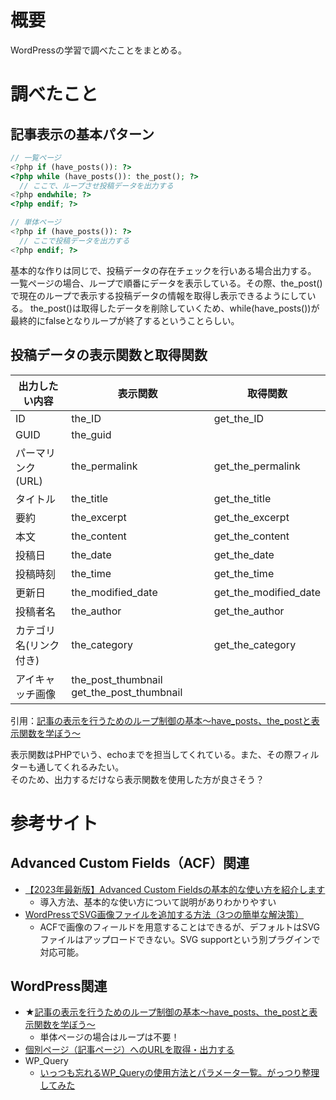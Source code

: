 # 概要
WordPressの学習で調べたことをまとめる。  

# 調べたこと
## 記事表示の基本パターン
```php
// 一覧ページ
<?php if (have_posts()): ?>
<?php while (have_posts()): the_post(); ?>
  // ここで、ループさせ投稿データを出力する
<?php endwhile; ?>
<?php endif; ?>
```

```php
// 単体ページ
<?php if (have_posts()): ?>
  // ここで投稿データを出力する
<?php endif; ?>
```
基本的な作りは同じで、投稿データの存在チェックを行いある場合出力する。  
一覧ページの場合、ループで順番にデータを表示している。その際、the_post()で現在のループで表示する投稿データの情報を取得し表示できるようにしている。 
the_post()は取得したデータを削除していくため、while(have_posts())が最終的にfalseとなりループが終了するということらしい。   

## 投稿データの表示関数と取得関数
| 出力したい内容 | 表示関数 | 取得関数 |
| ---- | ---- | ---- |
| ID | the_ID | get_the_ID |
| GUID | the_guid |
| パーマリンク(URL) |	the_permalink |	get_the_permalink |
| タイトル | the_title | get_the_title |
| 要約 | the_excerpt | get_the_excerpt |
| 本文 |	the_content | get_the_content |
| 投稿日 |	the_date | get_the_date |
| 投稿時刻 |	the_time | get_the_time |
| 更新日 |	the_modified_date | get_the_modified_date |
| 投稿者名 |	the_author | get_the_author |
| カテゴリ名(リンク付き) | the_category | get_the_category |
| アイキャッチ画像 |	the_post_thumbnail	get_the_post_thumbnail |

引用：[記事の表示を行うためのループ制御の基本～have_posts、the_postと表示関数を学ぼう～](https://plugmize.jp/archives/blog/20170411_haveposts_getpost.html)

表示関数はPHPでいう、echoまでを担当してくれている。また、その際フィルターも通してくれるみたい。  
そのため、出力するだけなら表示関数を使用した方が良さそう？



# 参考サイト
## Advanced Custom Fields（ACF）関連
- [【2023年最新版】Advanced Custom Fieldsの基本的な使い方を紹介します](https://usagicode.com/wordpress/how-to-use-advanced-custom-fields/)
    - 導入方法、基本的な使い方について説明がありわかりやすい
- [WordPressでSVG画像ファイルを追加する方法（3つの簡単な解決策）](https://www.wpbeginner.com/ja/wp-tutorials/how-to-add-svg-in-wordpress/)
    - ACFで画像のフィールドを用意することはできるが、デフォルトはSVGファイルはアップロードできない。SVG supportという別プラグインで対応可能。

## WordPress関連
- ★[記事の表示を行うためのループ制御の基本～have_posts、the_postと表示関数を学ぼう～](https://plugmize.jp/archives/blog/20170411_haveposts_getpost.html)
  - 単体ページの場合はループは不要！
- [個別ページ（記事ページ）へのURLを取得・出力する](https://thewppress.com/libraries/get-the-permalink/)
- WP_Query
  - [いっつも忘れるWP_Queryの使用方法とパラメータ一覧。がっつり整理してみた](https://wemo.tech/160)